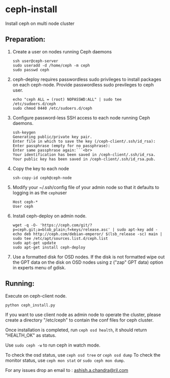ceph-install
============

Install ceph on multi node cluster


Preparation:
-----------
1. Create a user on nodes running Ceph daemons

    ```
    ssh user@ceph-server
    sudo useradd -d /home/ceph -m ceph
    sudo passwd ceph
    ```

2. ceph-deploy  requires passwordless sudo privileges to install packages on each ceph-node. Provide passwordless sudo previleges to ceph user.

    ```
    echo "ceph ALL = (root) NOPASSWD:ALL" | sudo tee /etc/sudoers.d/ceph
    sudo chmod 0440 /etc/sudoers.d/ceph
    ```

3. Configure password-less SSH access to each node running Ceph daemons.

    ```
    ssh-keygen
    Generating public/private key pair.
    Enter file in which to save the key (/ceph-client/.ssh/id_rsa):
    Enter passphrase (empty for no passphrase):
    Enter same passphrase again:```<br>
    Your identification has been saved in /ceph-client/.ssh/id_rsa.
    Your public key has been saved in /ceph-client/.ssh/id_rsa.pub.
    ```

4. Copy the key to each node

    ```
    ssh-copy-id ceph@ceph-node
    ```
    
5. Modify your ~/.ssh/config file of your admin node so that it defaults to logging in as the ```ceph```user 

    ```
    Host ceph-*
    User ceph
    ```
    
6. Install ceph-deploy on admin node.

    ```
    wget -q -O- 'https://ceph.com/git/?p=ceph.git;a=blob_plain;f=keys/release.asc' | sudo apt-key add -
    echo deb http://ceph.com/debian-emperor/ $(lsb_release -sc) main | sudo tee /etc/apt/sources.list.d/ceph.list
    sudo apt-get update
    sudo apt-get install ceph-deploy
    ```
    
7. Use a formatted disk for OSD nodes.
   If the disk is not formatted wipe out the GPT data on the disk on OSD nodes using z ("zap" GPT data) option in     experts menu of gdisk.

Running:
--------
Execute on ceph-client node. 
    
    
    python ceph_install.py
    

If you want to use client node as admin node to operate the cluster, please create a directory "/etc/ceph" to contain the conf files for ceph cluster.


Once installation is completed, run ```ceph osd health```, it should return "HEALTH_OK" as status.

Use ```sudo ceph -w``` to run ceph in watch mode.

To check the osd status, use ```ceph osd tree``` or ```ceph osd dump```
To check the monitor status, use ```ceph mon stat``` or ```sudo ceph mon dump```.

For any issues drop an email to :
ashish.a.chandra@ril.com
